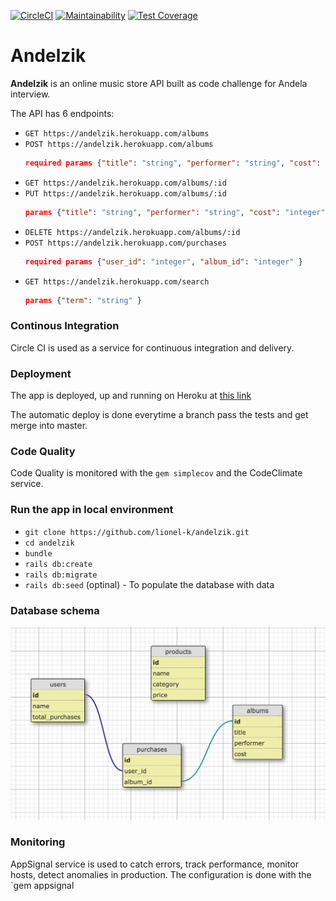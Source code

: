 [![CircleCI](https://circleci.com/gh/lionel-k/andelzik.svg?style=svg)](https://circleci.com/gh/lionel-k/andelzik)
[![Maintainability](https://api.codeclimate.com/v1/badges/487952d798a176348a40/maintainability)](https://codeclimate.com/github/lionel-k/andelzik/maintainability)
[![Test Coverage](https://api.codeclimate.com/v1/badges/487952d798a176348a40/test_coverage)](https://codeclimate.com/github/lionel-k/andelzik/test_coverage)

# Andelzik

**Andelzik** is an online music store API built as code challenge for Andela interview.

The API has 6 endpoints:

- `GET https://andelzik.herokuapp.com/albums`
- `POST https://andelzik.herokuapp.com/albums`
  ```json
  required params {"title": "string", "performer": "string", "cost": "integer" }
  ```
- `GET https://andelzik.herokuapp.com/albums/:id`
- `PUT https://andelzik.herokuapp.com/albums/:id`
  ```json
  params {"title": "string", "performer": "string", "cost": "integer" }
  ```
 - `DELETE https://andelzik.herokuapp.com/albums/:id`
- `POST https://andelzik.herokuapp.com/purchases`
    ```json
    required params {"user_id": "integer", "album_id": "integer" }
    ```
- `GET https://andelzik.herokuapp.com/search`
  ```json
  params {"term": "string" }
  ```

### Continous Integration
Circle CI is used as a service for continuous integration and delivery.

### Deployment

The app is deployed, up and running on Heroku at [this link](https://andelzik.herokuapp.com/)

The automatic deploy is done everytime a branch pass the tests and get merge into master.

### Code Quality

Code Quality is monitored with the `gem simplecov` and the CodeClimate service.

### Run the app in local environment

- `git clone https://github.com/lionel-k/andelzik.git`
- `cd andelzik`
- `bundle`
- `rails db:create`
- `rails db:migrate`
- `rails db:seed` (optinal) - To populate the database with data

### Database schema

<p align="center">
  <img src="https://raw.githubusercontent.com/lionel-k/andelzik/master/public/database-schema.png" alt="Database schema"/>
</p>

### Monitoring

AppSignal service is used to catch errors, track performance, monitor hosts, detect anomalies in production. The configuration is done with the `gem appsignal
